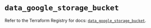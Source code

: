# `data_google_storage_bucket`

Refer to the Terraform Registry for docs: [`data_google_storage_bucket`](https://registry.terraform.io/providers/hashicorp/google/6.2.0/docs/data-sources/storage_bucket).
